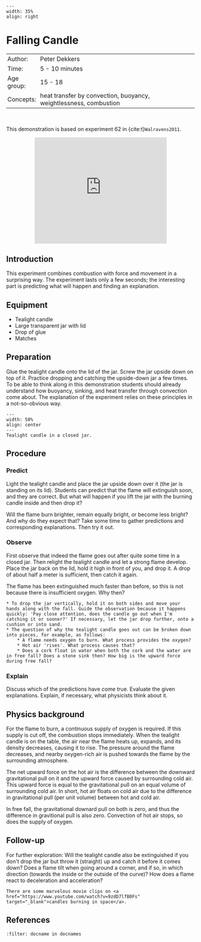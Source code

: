 ```{figure} ../../figures/confirmed.png
---
width: 35%
align: right
```

# Falling Candle

<table style="width: 100%; border-collapse: collapse; border: none;">
    <tr style="background-color: var(--background-color);">  
        <td style="text-align: left; padding: 3px; border: none; color: var(--text-color)">Author:</td>
        <td style="text-align: left; padding: 3px; border: none; color: var(--text-color)">Peter Dekkers</td>
    </tr>
    <tr style="background-color: var(--background-color);"> 
        <td style="text-align: left; padding: 3px; border: none; color: var(--text-color)">Time:</td>
        <td style="text-align: left; padding: 3px; border: none; color: var(--text-color)">5 - 10 minutes</td>
    </tr>
    <tr style="background-color: var(--background-color);"> 
        <td style="text-align: left; padding: 3px; border: none; color: var(--text-color)">Age group:</td>
        <td style="text-align: left; padding: 3px; border: none; color: var(--text-color)">15 - 18</td>
    </tr>
    <tr style="background-color: var(--background-color);"> 
        <td style="text-align: left; padding: 3px; border: none; color: var(--text-color)">Concepts:</td>
        <td style="text-align: left; padding: 3px; border: none; color: var(--text-color)">heat transfer by convection, buoyancy, weightlessness, combustion</td>
    </tr>
</table><br>

This demonstration is based on experiment 62 in {cite:t}`Walravens2011`.

<div style="display: flex; justify-content: center;">
    <div style="position: relative; width: 70%; height: 0; padding-bottom: 56.25%;">
        <iframe
            src="https://www.youtube.com/embed/g4DKfaDsO2Y?si=U4ahRIoy9bbvfPPj"
            style="position: absolute; top: 0; left: 0; width: 100%; height: 100%;"
            frameborder="0"
            allow="accelerometer; autoplay; clipboard-write; encrypted-media; gyroscope; picture-in-picture"
            allowfullscreen
        ></iframe>
    </div>
</div>

## Introduction
This experiment combines combustion with force and movement in a surprising way. The experiment lasts only a few seconds; the interesting part is predicting what will happen and finding an explanation.

## Equipment
* Tealight candle
* Large transparent jar with lid
* Drop of glue
* Matches

## Preparation
Glue the tealight candle onto the lid of the jar. Screw the jar upside down on top of it. Practice dropping and catching the upside-down jar a few times. To be able to think along in this demonstration students should already understand how buoyancy, sinking, and heat transfer through convection come about. The explanation of the experiment relies on these principles in a not-so-obvious way.

```{figure} demo35_figure1.jpg
---
width: 50%
align: center
---
Tealight candle in a closed jar.
```

## Procedure
### Predict
Light the tealight candle and place the jar upside down over it (the jar is standing on its lid). Students can predict that the flame will extinguish soon, and they are correct. But what will happen if you lift the jar with the burning candle inside and then drop it?

Will the flame burn brighter, remain equally bright, or become less bright? And why do they expect that? Take some time to gather predictions and corresponding explanations. Then try it out.

### Observe
First observe that indeed the flame goes out after quite some time in a closed jar. Then relight the tealight candle and let a strong flame develop. Place the jar back on the lid, hold it high in front of you, and drop it. A drop of about half a meter is sufficient, then catch it again.

The flame has been extinguished much faster than before, so this is not because there is insufficient oxygen. Why then?

```{tip}
* To drop the jar vertically, hold it on both sides and move your hands along with the fall. Guide the observation because it happens quickly: 'Pay close attention, does the candle go out when I'm catching it or sooner?' If necessary, let the jar drop further, onto a cushion or into sand.
* The question of why the tealight candle goes out can be broken down into pieces, for example, as follows:
    * A flame needs oxygen to burn. What process provides the oxygen?
    * Hot air 'rises'. What process causes that?
    * Does a cork float in water when both the cork and the water are in free fall? Does a stone sink then? How big is the upward force during free fall?
```

### Explain
Discuss which of the predictions have come true. Evaluate the given explanations. Explain, if necessary, what physicists think about it.


## Physics background
For the flame to burn, a continuous supply of oxygen is required. If this supply is cut off, the combustion stops immediately. When the tealight candle is on the table, the air near the flame heats up, expands, and its density decreases, causing it to rise. The pressure around the flame decreases, and nearby oxygen-rich air is pushed towards the flame by the surrounding atmosphere.

The net upward force on the hot air is the difference between the downward gravitational pull on it and the upward force caused by surrounding cold air. This upward force is equal to the gravitational pull on an equal volume of surrounding cold air. In short, hot air floats on cold air due to the difference in gravitational pull (per unit volume) between hot and cold air.

In free fall, the gravitational downard pull on both is zero, and thus the difference in gravitional pull is also zero. Convection of hot air stops, so does the supply of oxygen.

## Follow-up
For further exploration: Will the tealight candle also be extinguished if you don't drop the jar but throw it (straight) up and catch it before it comes down? Does a flame tilt when going around a corner, and if so, in which direction (towards the inside or the outside of the curve)? How does a flame react to deceleration and acceleration?

```{tip}
There are some marvelous movie clips on <a href="https://www.youtube.com/watch?v=9zdD7lfB0Fs" target="_blank">candles burning in space</a>.
```

## References
```{bibliography}
:filter: docname in docnames
```

